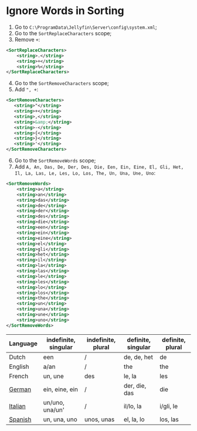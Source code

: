 # Ignore Words in Sorting

1. Go to `C:\ProgramData\Jellyfin\Server\config\system.xml`;
2. Go to the `SortReplaceCharacters` scope;
3. Remove `+`:
```xml
<SortReplaceCharacters>
    <string>.</string>
    <string>+</string>
    <string>%</string>
</SortReplaceCharacters>
```
4. Go to the `SortRemoveCharacters` scope;
5. Add `", +`:
 ```xml
<SortRemoveCharacters>
    <string>"</string>
    <string>+</string>
    <string>,</string>
    <string>&amp;</string>
    <string>-</string>
    <string>{</string>
    <string>}</string>
    <string>'</string>
</SortRemoveCharacters>
```
6. Go to the `SortRemoveWords` scope;
7. Add `A, An, Das, De, Der, Des, Die, Een, Ein, Eine, El, Gli, Het, Il, La, Las, Le, Les, Lo, Los, The, Un, Una, Une, Uno`:
```xml
<SortRemoveWords>
    <string>a</string>
    <string>an</string>
    <string>das</string>
    <string>de</string>
    <string>der</string>
    <string>des</string>
    <string>die</string>
    <string>een</string>
    <string>ein</string>
    <string>eine</string>
    <string>el</string>
    <string>gli</string>
    <string>het</string>
    <string>il</string>
    <string>la</string>
    <string>las</string>
    <string>le</string>
    <string>les</string>
    <string>lo</string>
    <string>los</string>
    <string>the</string>
    <string>un</string>
    <string>una</string>
    <string>une</string>
    <string>uno</string>
</SortRemoveWords>
```

| Language                                                      | indefinite, singular | indefinite, plural | definite, singular | definite, plural |
|---------------------------------------------------------------|----------------------|--------------------|--------------------|------------------|
| Dutch                                                         | een                  | /                  | de, de, het        | de               |
| English                                                       | a/an                 | /                  | the                | the              |
| French                                                        | un, une              | des                | le, la             | les              |
| [German](https://en.wikipedia.org/wiki/German_articles)       | ein, eine, ein       | /                  | der, die, das      | die              |
| [Italian](https://en.wikipedia.org/wiki/Italian_grammar)      | un/uno, una/un'      | /                  | il/lo, la          | i/gli, le        |
| [Spanish](https://en.wikipedia.org/wiki/Spanish_determiners)  | un, una, uno         | unos, unas         | el, la, lo         | los, las         |
